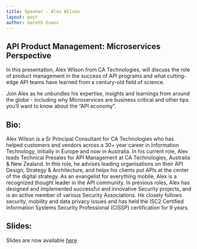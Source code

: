 ```yaml
---
title: Speaker - Alex Wilson
layout: post
author: Gareth Evans
---
```


## API Product Management: Microservices Perspective
 
In this presentation, Alex Wilson from CA Technologies, will discuss the role of product management in the success of API programs and what cutting-edge API teams have learned from a century-old field of science. 

Join Alex as he unbundles his expertise, insights and learnings from around the globe - including why Microservices are business critical and other tips you’ll want to know about the “API economy”.
 
## Bio:

Alex Wilson is a Sr Principal Consultant for CA Technologies who has helped customers and vendors across a 30+ year career in Information Technology, initially in Europe and now in Australia.  In his current role, Alex leads Technical Presales for API Management at CA Technologies, Australia & New Zealand. In this role, he advises leading organisations on their API Design, Strategy & Architecture, and helps his clients put APIs at the center of the digital strategy. As an evangelist for everything mobile, Alex is a recognized thought leader in the API community.   In previous roles, Alex has designed and implemented successful and innovative Security projects, and is an active member of various Security Associations. He closely follows security, mobility and data privacy issues and has held the ISC2 Certified Information Systems Security Professional (CISSP) certification for 9 years.

## Slides:
 
Slides are now available [here](http://apidaysnz.s3-website-ap-southeast-2.amazonaws.com/wilson.pdf)
